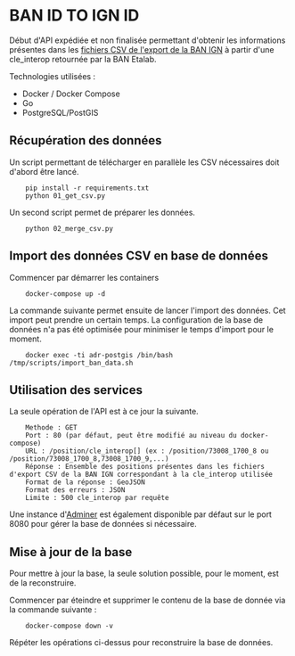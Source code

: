 # BAN ID TO IGN ID

Début d'API expédiée et non finalisée permettant d'obtenir les informations présentes dans les [fichiers CSV de l'export de la BAN IGN](https://adresse.data.gouv.fr/data/ban/export-api-gestion/latest/) à partir d'une cle_interop retournée par la BAN Etalab.

Technologies utilisées :

* Docker / Docker Compose
* Go
* PostgreSQL/PostGIS

## Récupération des données

Un script permettant de télécharger en parallèle les CSV nécessaires doit d'abord être lancé.

```
	pip install -r requirements.txt
	python 01_get_csv.py
```

Un second script permet de préparer les données.

```
	python 02_merge_csv.py
```

## Import des données CSV en base de données

Commencer par démarrer les containers

```
	docker-compose up -d
```

La commande suivante permet ensuite de lancer l'import des données. Cet import peut prendre un certain temps. La configuration de la base de données n'a pas été optimisée pour minimiser le temps d'import pour le moment.

```
	docker exec -ti adr-postgis /bin/bash /tmp/scripts/import_ban_data.sh
```

## Utilisation des services

La seule opération de l'API est à ce jour la suivante.

```
	Methode : GET
	Port : 80 (par défaut, peut être modifié au niveau du docker-compose)
	URL : /position/cle_interop[] (ex : /position/73008_1700_8 ou /position/73008_1700_8,73008_1700_9,...)
	Réponse : Ensemble des positions présentes dans les fichiers d'export CSV de la BAN IGN correspondant à la cle_interop utilisée
	Format de la réponse : GeoJSON
	Format des erreurs : JSON
	Limite : 500 cle_interop par requête
```

Une instance d'[Adminer](https://github.com/vrana/adminer) est également disponible par défaut sur le port 8080 pour gérer la base de données si nécessaire.

## Mise à jour de la base

Pour mettre à jour la base, la seule solution possible, pour le moment, est de la reconstruire.

Commencer par éteindre et supprimer le contenu de la base de donnée via la commande suivante :

```
	docker-compose down -v
```

Répéter les opérations ci-dessus pour reconstruire la base de données.

